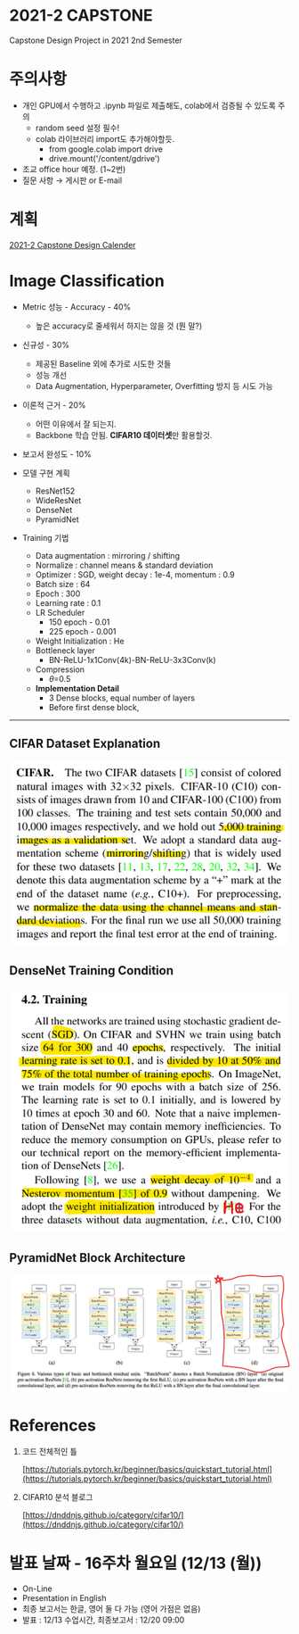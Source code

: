 # 2021-2 CAPSTONE
Capstone Design Project in 2021 2nd Semester
# 주의사항

- 개인 GPU에서 수행하고 .ipynb  파일로 제출해도, colab에서 검증될 수 있도록 주의
    - random seed 설정 필수!
    - colab 라이브러리 import도 추가해야할듯.
        - from google.colab import drive
        - drive.mount('/content/gdrive')
- 조교 office hour 예정. (1~2번)
- 질문 사항 → 게시판 or E-mail

# 계획

[2021-2 Capstone Design Calender](https://www.notion.so/db3dd6df4a5a433790ffc5eb872c5f5c?v=a036f4854456478ab7db0793fdb4f8e3)


# Image Classification

- Metric 성능 - Accuracy - 40%
    - 높은 accuracy로 줄세워서 하지는 않을 것 (뭔 말?)
- 신규성 - 30%
    - 제공된 Baseline 외에 추가로 시도한 것들
    - 성능 개선
    - Data Augmentation, Hyperparameter, Overfitting 방지 등 시도 가능
- 이론적 근거 - 20%
    - 어떤 이유에서 잘 되는지.
    - Backbone 학습 안됨. **CIFAR10 데이터셋**만 활용할것.
- 보고서 완성도 - 10%

- 모델 구현 계획
    - ResNet152
    - WideResNet
    - DenseNet
    - PyramidNet        
        
- Training 기법

    - Data augmentation : mirroring / shifting
    - Normalize : channel means & standard deviation
    - Optimizer : SGD, weight decay : 1e-4, momentum : 0.9
    - Batch size : 64
    - Epoch : 300
    - Learning rate : 0.1
    - LR Scheduler
        - 150 epoch - 0.01
        - 225 epoch - 0.001
    - Weight Initialization : He
    - Bottleneck layer
        - BN-ReLU-1x1Conv(4k)-BN-ReLU-3x3Conv(k)
    - Compression
        - $\theta$=0.5
    - **Implementation Detail**
        - 3 Dense blocks, equal number of layers
        - Before first dense block,

---
## CIFAR Dataset Explanation
![Untitled](README/CIFAR.png)

## DenseNet Training Condition
![Untitled](README/DenseNet_Training.png)
        
## PyramidNet Block Architecture
![Untitled](README/PyramidNet_Block.png)
        
    
# References

1. 코드 전체적인 틀
    
    [https://tutorials.pytorch.kr/beginner/basics/quickstart_tutorial.html](https://tutorials.pytorch.kr/beginner/basics/quickstart_tutorial.html)
2. CIFAR10 분석 블로그
    
    [https://dnddnjs.github.io/category/cifar10/](https://dnddnjs.github.io/category/cifar10/)
        
# 발표 날짜 - 16주차 월요일 (12/13 (월))

- On-Line
- Presentation in English
- 최종 보고서는 한글, 영어 둘 다 가능 (영어 가점은 없음)
- 발표 : 12/13 수업시간, 최종보고서 : 12/20 09:00
